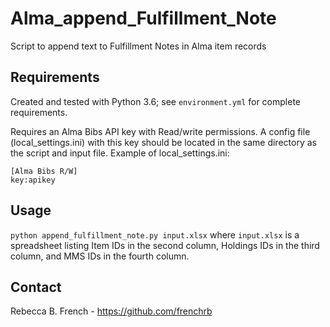 # Alma_append_Fulfillment_Note

Script to append text to Fulfillment Notes in Alma item records


## Requirements
Created and tested with Python 3.6; see ```environment.yml``` for complete requirements.

Requires an Alma Bibs API key with Read/write permissions. A config file (local_settings.ini) with this key should be located in the same directory as the script and input file. Example of local_settings.ini:

```
[Alma Bibs R/W]
key:apikey
```


## Usage
```python append_fulfillment_note.py input.xlsx```
where ```input.xlsx``` is a spreadsheet listing Item IDs in the second column, Holdings IDs in the third column, and MMS IDs in the fourth column.


## Contact
Rebecca B. French - <https://github.com/frenchrb>
